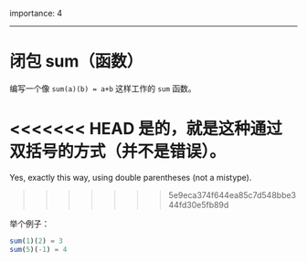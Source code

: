 importance: 4

---

# 闭包 sum（函数）

编写一个像 `sum(a)(b) = a+b` 这样工作的 `sum` 函数。

<<<<<<< HEAD
是的，就是这种通过双括号的方式（并不是错误）。
=======
Yes, exactly this way, using double parentheses (not a mistype).
>>>>>>> 5e9eca374f644ea85c7d548bbe344fd30e5fb89d

举个例子：

```js
sum(1)(2) = 3
sum(5)(-1) = 4
```

